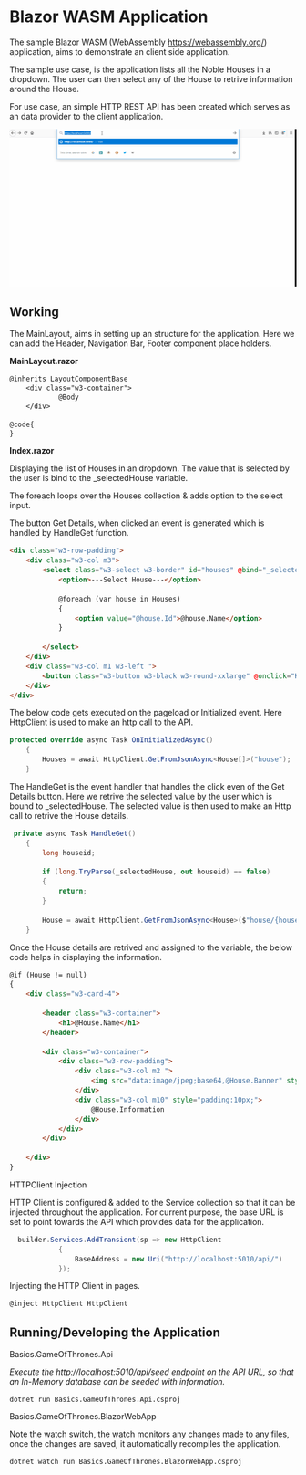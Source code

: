 # Blazor WASM Application

The sample Blazor WASM (WebAssembly https://webassembly.org/) application, aims to demonstrate an client side application.

The sample use case, is the application lists all the Noble Houses in a dropdown. The user can then select any of the House to retrive information around the House.

For use case, an simple HTTP REST API has been created which serves as an data provider to the client application.


![](screengrab.gif)


## Working

The MainLayout, aims in setting up an structure for the application. Here we can add the Header, Navigation Bar, Footer component place holders.

**MainLayout.razor**
```
@inherits LayoutComponentBase
    <div class="w3-container">
            @Body
    </div>

@code{
}
```

**Index.razor**

Displaying the list of Houses in an dropdown.
The value that is selected by the user is bind to the _selectedHouse variable.

The foreach loops over the Houses collection & adds option to the select input.

The button Get Details, when clicked an event is generated which is handled by HandleGet function.

```html
<div class="w3-row-padding">
    <div class="w3-col m3">
        <select class="w3-select w3-border" id="houses" @bind="_selectedHouse">
            <option>---Select House---</option>

            @foreach (var house in Houses)
            {
                <option value="@house.Id">@house.Name</option>
            }

        </select>
    </div>
    <div class="w3-col m1 w3-left ">
        <button class="w3-button w3-black w3-round-xxlarge" @onclick="HandleGet">Get Details</button>
    </div>
</div>
```

The below code gets executed on the pageload or Initialized event. 
Here HttpClient is used to make an http call to the API.

```csharp
protected override async Task OnInitializedAsync()
    {
        Houses = await HttpClient.GetFromJsonAsync<House[]>("house");
    }
```

The HandleGet is the event handler that handles the click even of the Get Details button. Here we retrive the selected value by the user which is bound to _selectedHouse.
The selected value is then used to make an Http call to retrive the House details.

```csharp
 private async Task HandleGet()
    {
        long houseid;

        if (long.TryParse(_selectedHouse, out houseid) == false)
        {
            return;
        }

        House = await HttpClient.GetFromJsonAsync<House>($"house/{houseid}");
    }
```

Once the House details are retrived and assigned to the variable, the below code helps in displaying the information.

```html
@if (House != null)
{
    <div class="w3-card-4">

        <header class="w3-container">
            <h1>@House.Name</h1>
        </header>

        <div class="w3-container">
            <div class="w3-row-padding">
                <div class="w3-col m2 ">
                    <img src="data:image/jpeg;base64,@House.Banner" style="max-width:100%;padding:10px;" alt="Banner" />
                </div>
                <div class="w3-col m10" style="padding:10px;">
                    @House.Information
                </div>
            </div>
        </div>

    </div>
}
```

HTTPClient Injection

HTTP Client is configured & added to the Service collection so that it can be injected throughout the application. For current purpose, the base URL is set to point towards the API which provides data for the application.

```csharp
  builder.Services.AddTransient(sp => new HttpClient
            {
                BaseAddress = new Uri("http://localhost:5010/api/")
            });
```

Injecting the HTTP Client in pages.

```csharp
@inject HttpClient HttpClient
```

## Running/Developing the Application

Basics.GameOfThrones.Api

*Execute the http://localhost:5010/api/seed endpoint on the API URL, so that an In-Memory database can be seeded with information.*

```dotnetcli
dotnet run Basics.GameOfThrones.Api.csproj
```

Basics.GameOfThrones.BlazorWebApp

Note the watch switch, the watch monitors any changes made to any files, once the changes are saved, it automatically recompiles the application.

```dotnetcli
dotnet watch run Basics.GameOfThrones.BlazorWebApp.csproj
```